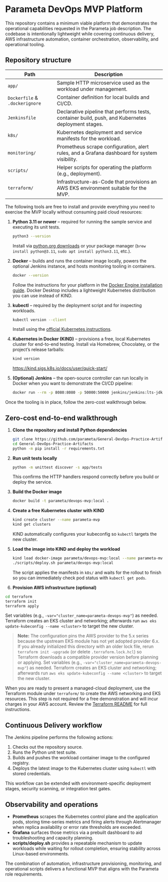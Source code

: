 # Parameta DevOps MVP Platform

This repository contains a minimum viable platform that demonstrates the operational capabilities requested in the Parameta job description. The codebase is intentionally lightweight while covering continuous delivery, AWS infrastructure automation, container orchestration, observability, and operational tooling.

## Repository structure

| Path | Description |
| --- | --- |
| `app/` | Sample HTTP microservice used as the workload under management. |
| `Dockerfile` & `.dockerignore` | Container definition for local builds and CI/CD. |
| `Jenkinsfile` | Declarative pipeline that performs tests, container build, push, and Kubernetes deployment stages. |
| `k8s/` | Kubernetes deployment and service manifests for the workload. |
| `monitoring/` | Prometheus scrape configuration, alert rules, and a Grafana dashboard for system visibility. |
| `scripts/` | Helper scripts for operating the platform (e.g., deployment). |
| `terraform/` | Infrastructure-as-Code that provisions an AWS EKS environment suitable for the MVP. |



The following tools are free to install and provide everything you need to exercise the MVP locally without consuming paid cloud resources:

1. **Python 3.11 or newer** – required for running the sample service and executing its unit tests.
   ```bash
   python3 --version
   ```
   Install via [python.org downloads](https://www.python.org/downloads/) or your package manager (`brew install python@3.11`, `sudo apt install python3.11`, etc.).

2. **Docker** – builds and runs the container image locally, powers the optional Jenkins instance, and hosts monitoring tooling in containers.
   ```bash
   docker --version
   ```
   Follow the instructions for your platform in the [Docker Engine installation guide](https://docs.docker.com/engine/install/). Docker Desktop includes a lightweight Kubernetes distribution you can use instead of KIND.

3. **kubectl** – required by the deployment script and for inspecting workloads.
   ```bash
   kubectl version --client
   ```
   Install using the [official Kubernetes instructions](https://kubernetes.io/docs/tasks/tools/).

4. **Kubernetes in Docker (KIND)** – provisions a free, local Kubernetes cluster for end-to-end testing. Install via Homebrew, Chocolatey, or the project’s release tarballs:
   ```bash
   kind version
   ```
   <https://kind.sigs.k8s.io/docs/user/quick-start/>

5. **(Optional) Jenkins** – the open-source controller can run locally in Docker when you want to demonstrate the CI/CD pipeline:
   ```bash
   docker run --rm -p 8080:8080 -p 50000:50000 jenkins/jenkins:lts-jdk17
   ```

Once the tooling is in place, follow the zero-cost walkthrough below.

## Zero-cost end-to-end walkthrough

1. **Clone the repository and install Python dependencies**
   ```bash
   git clone https://github.com/parameta/General-DevOps-Practice-Artifacts.git
   cd General-DevOps-Practice-Artifacts
   python -m pip install -r requirements.txt
   ```

2. **Run unit tests locally**
   ```bash
   python -m unittest discover -s app/tests
   ```
   This confirms the HTTP handlers respond correctly before you build or deploy the service.

3. **Build the Docker image**
   ```bash
   docker build -t parameta/devops-mvp:local .


4. **Create a free Kubernetes cluster with KIND**
   ```bash
   kind create cluster --name parameta-mvp
   kind get clusters
   ```
   KIND automatically configures your kubeconfig so `kubectl` targets the new cluster.

5. **Load the image into KIND and deploy the workload**
   ```bash
   kind load docker-image parameta/devops-mvp:local --name parameta-mvp
   ./scripts/deploy.sh parameta/devops-mvp:local
   ```
   The script applies the manifests in `k8s/` and waits for the rollout to finish so you can immediately check pod status with `kubectl get pods`.

4. **Provision AWS infrastructure (optional)**

  ```bash
  cd terraform
  terraform init
  terraform apply
  ```
  Set variables (e.g., `-var="cluster_name=parameta-devops-mvp"`) as needed. Terraform creates an EKS cluster and networking; afterwards run `aws eks update-kubeconfig --name <cluster>` to target the new cluster.
  > **Note:** The configuration pins the AWS provider to the 5.x series because the upstream EKS module has not yet adopted provider 6.x. If you already initialized this directory with an older lock file, rerun `terraform init -upgrade` (or delete `.terraform.lock.hcl`) so Terraform downloads a compatible provider version before planning or applying.
   Set variables (e.g., `-var="cluster_name=parameta-devops-mvp"`) as needed. Terraform creates an EKS cluster and networking; afterwards run `aws eks update-kubeconfig --name <cluster>` to target the new cluster.


When you are ready to present a managed-cloud deployment, use the Terraform module under `terraform/` to create the AWS networking and EKS resources. This step is not required for a free demonstration and will incur charges in your AWS account. Review the [Terraform README](terraform/README.md) for full instructions.

## Continuous Delivery workflow

The Jenkins pipeline performs the following actions:

1. Checks out the repository source.
2. Runs the Python unit test suite.
3. Builds and pushes the workload container image to the configured registry.
4. Deploys the latest image to the Kubernetes cluster using `kubectl` with stored credentials.

This workflow can be extended with environment-specific deployment stages, security scanning, or integration test gates.

## Observability and operations

- **Prometheus** scrapes the Kubernetes control plane and the application pods, storing time-series metrics and firing alerts through Alertmanager when replica availability or error rate thresholds are exceeded.
- **Grafana** surfaces those metrics via a prebuilt dashboard to aid troubleshooting and capacity planning.
- **scripts/deploy.sh** provides a repeatable mechanism to update workloads while waiting for rollout completion, ensuring stability across Linux-based environments.

The combination of automation, infrastructure provisioning, monitoring, and operational scripts delivers a functional MVP that aligns with the Parameta role requirements.
